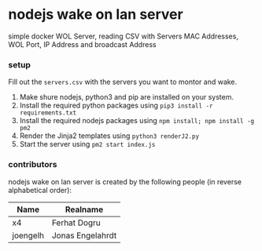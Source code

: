 # nodejs wake on lan server
simple docker WOL Server, reading CSV with Servers MAC Addresses, WOL Port, IP Address and broadcast Address

### setup

Fill out the ``servers.csv`` with the servers you want to montor and wake.

1. Make shure nodejs, python3 and pip are installed on your system.
2. Install the required python packages using ``pip3 install -r requirements.txt``
3. Install the required nodejs packages using ``npm install; npm install -g pm2``
4. Render the Jinja2 templates using ``python3 renderJ2.py``
5. Start the server using ``pm2 start index.js``

### contributors

nodejs wake on lan server is created by the following people (in reverse alphabetical order):

| Name              | Realname              |
| ----------------- | --------------------- |
| x4                | Ferhat Dogru          |
| joengelh          | Jonas Engelahrdt      |
